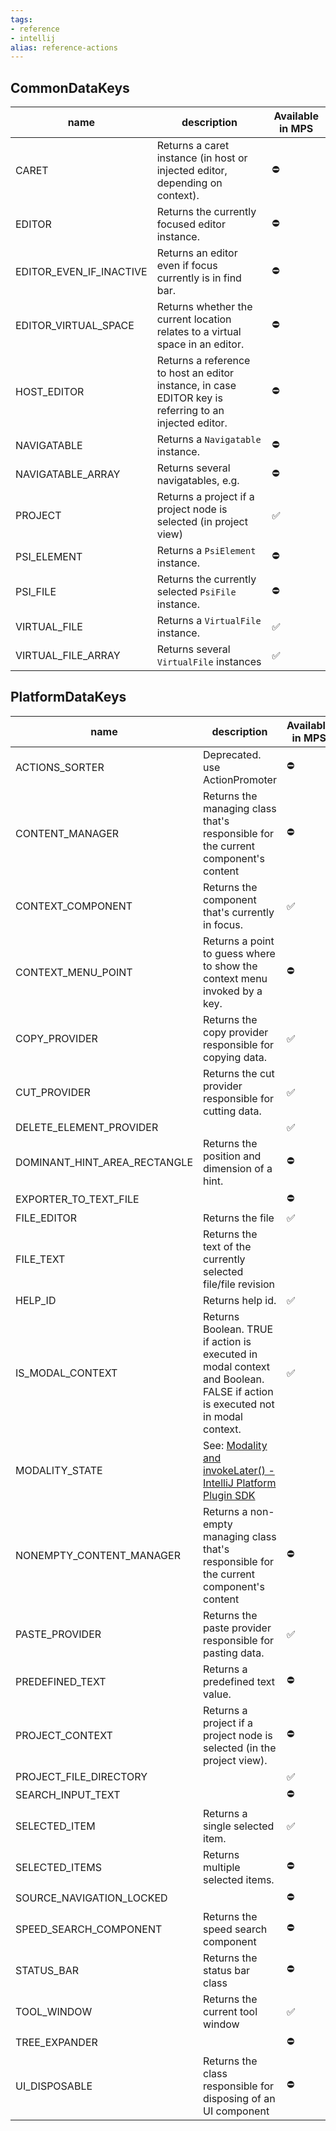 ```yaml
---
tags:
- reference
- intellij
alias: reference-actions
---
```


## CommonDataKeys

| name                    | description                                                                                            | Available in MPS   |
|-------------------------|--------------------------------------------------------------------------------------------------------|--------------------|
| CARET                   | Returns a caret instance (in host or injected editor, depending on context).                           | :no_entry:         |
| EDITOR                  | Returns the currently focused editor instance.                                                         | :no_entry:         |
| EDITOR_EVEN_IF_INACTIVE | Returns an editor even if focus currently is in find bar.                                              | :no_entry:         |
| EDITOR_VIRTUAL_SPACE    | Returns whether the current location relates to a virtual space in an editor.                          | :no_entry:         |
| HOST_EDITOR             | Returns a reference to host an editor instance, in case EDITOR key is referring to an injected editor. | :no_entry:         |
| NAVIGATABLE             | Returns a `Navigatable` instance.                                                                      | :no_entry:         |
| NAVIGATABLE_ARRAY       | Returns several navigatables, e.g.                                                                     | :no_entry:         |
| PROJECT                 | Returns a project if a project node is selected (in project view)                                      | :white_check_mark: |
| PSI_ELEMENT             | Returns a `PsiElement` instance.                                                                       | :no_entry:         |
| PSI_FILE                | Returns the currently selected `PsiFile` instance.                                                     | :no_entry:         |
| VIRTUAL_FILE            | Returns a `VirtualFile` instance.                                                                      | :white_check_mark: |
| VIRTUAL_FILE_ARRAY      | Returns several `VirtualFile` instances                                                                | :white_check_mark: |

## PlatformDataKeys

| name                         | description                                                                                                                                                         | Available in MPS   |
|------------------------------|---------------------------------------------------------------------------------------------------------------------------------------------------------------------|--------------------|
| ACTIONS_SORTER               | Deprecated. use ActionPromoter                                                                                                                                      | :no_entry:         |
| CONTENT_MANAGER              | Returns the managing class that's responsible for the current component's content                                                                                   | :no_entry:         |
| CONTEXT_COMPONENT            | Returns the component that's currently in focus.                                                                                                                    | :white_check_mark: |
| CONTEXT_MENU_POINT           | Returns a point to guess where to show the context menu invoked by a key.                                                                                           | :no_entry:         |
| COPY_PROVIDER                | Returns the copy provider responsible for copying data.                                                                                                             | :white_check_mark: |
| CUT_PROVIDER                 | Returns the cut provider responsible for cutting data.                                                                                                              | :white_check_mark: |
| DELETE_ELEMENT_PROVIDER      || :white_check_mark:                                                                                                                                                  |
| DOMINANT_HINT_AREA_RECTANGLE | Returns the position and dimension of a hint.                                                                                                                       | :no_entry:         |
| EXPORTER_TO_TEXT_FILE        || :no_entry:                                                                                                                                                          |
| FILE_EDITOR                  | Returns the file                                                                                                                                                    | :white_check_mark: |
| FILE_TEXT                    | Returns the text of the currently selected file/file revision                                                                                                       ||
| HELP_ID                      | Returns help id.                                                                                                                                                    | :white_check_mark: |
| IS_MODAL_CONTEXT             | Returns Boolean. TRUE if action is executed in modal context and Boolean. FALSE if action is executed not in modal context.                                         | :white_check_mark: |
| MODALITY_STATE               | See: [Modality and invokeLater() - IntelliJ Platform Plugin SDK](https://plugins.jetbrains.com/docs/intellij/general-threading-rules.html#modality-and-invokelater) |                    | :white_check_mark:                                                                                                          |
| NONEMPTY_CONTENT_MANAGER     | Returns a non-empty managing class that's responsible for the current component's content                                                                           | :no_entry:         |
| PASTE_PROVIDER               | Returns the paste provider responsible for pasting data.                                                                                                            | :white_check_mark: |
| PREDEFINED_TEXT              | Returns a predefined text value.                                                                                                                                    | :no_entry:         |
| PROJECT_CONTEXT              | Returns a project if a project node is selected (in the project view).                                                                                              | :no_entry:         |
| PROJECT_FILE_DIRECTORY       || :white_check_mark:                                                                                                                                                  |
| SEARCH_INPUT_TEXT            || :no_entry:                                                                                                                                                          |
| SELECTED_ITEM                | Returns a single selected item.                                                                                                                                     | :white_check_mark: |
| SELECTED_ITEMS               | Returns multiple selected items.                                                                                                                                    | :no_entry:         |
| SOURCE_NAVIGATION_LOCKED     || :no_entry:                                                                                                                                                          |
| SPEED_SEARCH_COMPONENT       | Returns the speed search component                                                                                                                                  | :no_entry:         |
| STATUS_BAR                   | Returns the status bar class                                                                                                                                        | :no_entry:         |
| TOOL_WINDOW                  | Returns the current tool window                                                                                                                                     | :white_check_mark: |
| TREE_EXPANDER                || :no_entry:                                                                                                                                                          |
| UI_DISPOSABLE                | Returns the class responsible for disposing of an UI component                                                                                                      | :no_entry:         |